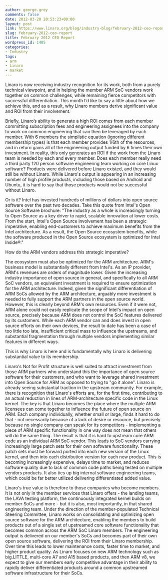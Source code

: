 ```yaml
---
author: george.grey
comments: false
date: 2012-03-20 20:53:23+00:00
layout: post
link: https://www.linaro.org/blog/industry-blog/february-2012-ceo-report/
slug: february-2012-ceo-report
title: February 2012 CEO Report
wordpress_id: 1405
categories:
- Industry
tags:
- arm
- Linaro
- market
---
```


Linaro is now receiving industry recognition for its work, both from a purely technical viewpoint, and in helping the member ARM SoC vendors work together on common challenges, while remaining fierce competitors with successful differentiation. This month I’d like to say a little about how we achieve this, and as a result, why Linaro members derive significant value and ROI from their involvement.

Briefly, Linaro’s ability to generate a high ROI comes from each member committing subscription fees and engineering assignees into the company to work on common engineering that can then be leveraged by each member. With 6 members the simplistic equation (ignoring different membership types) is that each member provides 1/6th of the resources, and in return gains all of the engineering output funded by 6 times their own investment. In reality, this only generates an ROI if the work from the Linaro team is needed by each and every member. Does each member really need a third party 120 person software engineering team working on core Linux software? Products were delivered before Linaro existed, and they would still be without Linaro. While Linaro's output is appearing in an increasing number of high profile products, including those based on Android and Ubuntu, it is hard to say that those products would not be successful without Linaro.

Or is it? Intel has invested hundreds of millions of dollars into open source software over the past two decades. Take this quote from Intel's Open Source Software brochure: "The industry as a whole is increasingly turning to Open Source as a key driver to rapid, scalable innovation at lower costs. From the start, Intel's Open Source involvement has been a strategic imperative, enabling end-customers to achieve maximum benefits from the Intel architecture. As a result, the Open Source ecosystem benefits, while the software produced in the Open Source ecosystem is optimized for Intel Inside®."

How do the ARM vendors address this strategic imperative?

The ecosystem must also be optimized for the ARM architecture. ARM's business model is substantially different from Intel's. As an IP provider, ARM's revenues are orders of magnitude lower. Given the increasing industry importance of open source in general, and specifically to all ARM SoC vendors, an equivalent investment is required to ensure optimization for the ARM architecture. Indeed, given the significant differentiation of ARM SoCs allowed by the ARM architecture, arguably more investment is needed to fully support the ARM partners in the open source world. However, this is clearly beyond ARM's own resources. Even if it were not, ARM alone could not easily replicate the scope of Intel's impact on open source, precisely because ARM does not control the SoC features delivered by its customers. While each ARM vendor can and does invest in open source efforts on their own devices, the result to date has been a case of too little too late, insufficient critical mass to influence the upstreams, and substantial fragmentation through multiple vendors implementing similar features in different ways.

This is why Linaro is here and is fundamentally why Linaro is delivering substantial value to its membership.

Linaro's Not for Profit structure is well suited to attract investment from those ARM partners who understand this the importance of open source software for their customers, and who want to leverage shared investment into Open Source for ARM as opposed to trying to "go it alone". Linaro is already seeing substantial traction in the upstream community. For example, there is recognition that Linaro's efforts are, for the first time, contributing to an actual reduction in lines of ARM-architecture specific code in the Linux kernel. The key is that Linaro becomes the place where the multiple ARM licensees can come together to influence the future of open source on ARM. Each company individually, whether small or large, finds it hard to do that - not necessarily because of a lack of desire or resource, but precisely because no single company can speak for its competitors - implementing a piece of ARM specific functionality in one way does not mean that others will do the same thing. The result is that it is hard to upstream core ARM code as an individual ARM SoC vendor. This leads to SoC vendors carrying increasingly large patch sets for their own software functionality. These patch sets must be forward ported into each new version of the Linux kernel, and then into each distribution version for each new product. This is becoming increasingly expensive, delays time to market, and reduces software quality due to lack of common code paths being tested on multiple vendors products. It also ties up big internal software engineering teams, which could be far better utilized delivering differentiated added value.

Linaro's true value is therefore to those companies who become members. It is not only in the member services that Linaro offers - the landing teams, the LAVA testing platform, the continuously integrated kernel builds on member SoCs and more - but it is also, most importantly, in that shared engineering team. Under the direction of the member-populated Technical Steering Committee, Linaro works on consolidating and optimizing open source software for the ARM architecture, enabling the members to build products out of a single set of upstreamed core software functionality that becomes common across the ARM SoC Linaro members. The engineering output is delivered on our member's SoCs and becomes part of their own open source software, delivering the ROI from their Linaro membership. Over time this leads to lower maintenance costs, faster time to market, and higher product quality. As Linaro focuses on new ARM technology such as big.LITTLE, multi-core A7 and A15 based products, and then ARM v8, we expect to give our members early competitive advantage in their ability to rapidly deliver differentiated products around a common upstreamed software infrastructure for their SoCs.


